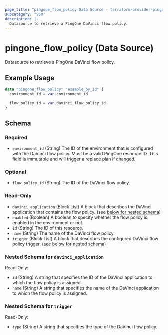 ```yaml
---
page_title: "pingone_flow_policy Data Source - terraform-provider-pingone"
subcategory: "SSO"
description: |-
  Datasource to retrieve a PingOne DaVinci flow policy.
---
```


# pingone_flow_policy (Data Source)

Datasource to retrieve a PingOne DaVinci flow policy.

## Example Usage

```terraform
data "pingone_flow_policy" "example_by_id" {
  environment_id = var.environment_id

  flow_policy_id = var.davinci_flow_policy_id
}
```

<!-- schema generated by tfplugindocs -->
## Schema

### Required

- `environment_id` (String) The ID of the environment that is configured with the DaVinci flow policy.  Must be a valid PingOne resource ID.  This field is immutable and will trigger a replace plan if changed.

### Optional

- `flow_policy_id` (String) The ID of the DaVinci flow policy.

### Read-Only

- `davinci_application` (Block List) A block that describes the DaVinci application that contains the flow policy. (see [below for nested schema](#nestedblock--davinci_application))
- `enabled` (Boolean) A boolean to specify whether the flow policy is enabled in the environment or not.
- `id` (String) The ID of this resource.
- `name` (String) The name of the DaVinci flow policy.
- `trigger` (Block List) A block that describes the configured DaVinci flow policy trigger. (see [below for nested schema](#nestedblock--trigger))

<a id="nestedblock--davinci_application"></a>
### Nested Schema for `davinci_application`

Read-Only:

- `id` (String) A string that specifies the ID of the DaVinci application to which the flow policy is assigned.
- `name` (String) A string that specifies the name of the DaVinci application to which the flow policy is assigned.


<a id="nestedblock--trigger"></a>
### Nested Schema for `trigger`

Read-Only:

- `type` (String) A string that specifies the type of the DaVinci flow policy.
